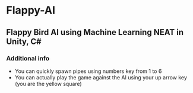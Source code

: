 # Flappy-AI
## Flappy Bird AI using Machine Learning NEAT in Unity, C#
### Additional info
- You can quickly spawn pipes using numbers key from 1 to 6
- You can actually play the game against the AI using your up arrow key (you are the yellow square)
